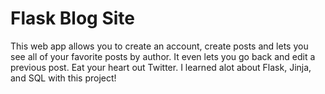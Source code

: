 # Flask Blog Site

This web app allows you to create an account, create posts and lets you see all of your favorite posts by author. It even lets you go back and edit a previous post. Eat your heart out Twitter. I learned alot about Flask, Jinja, and SQL with this project!
